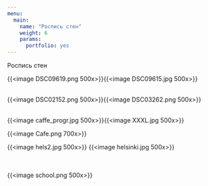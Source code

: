 ```yaml
---
menu:
  main:
    name: "Роспись стен"
    weight: 6
    params:
      portfolio: yes
---
```

Роспись стен

{{<image DSC09619.png 500x>}}{{<image DSC09615.jpg 500x>}}<br><br>

{{<image DSC02152.png 500x>}}{{<image DSC03262.png 500x>}}<br><br>

{{<image caffe_progr.jpg 500x>}}{{<image XXXL.jpg 500x>}} 

{{<image Cafe.png 700x>}} 

{{<image hels2.jpg 500x>}} 
{{<image helsinki.jpg 500x>}}

 <br><br>
{{<image school.png 500x>}}
